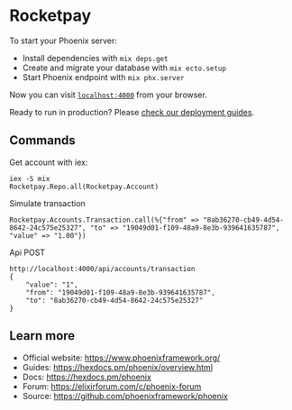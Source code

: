 # Rocketpay

To start your Phoenix server:

  * Install dependencies with `mix deps.get`
  * Create and migrate your database with `mix ecto.setup`
  * Start Phoenix endpoint with `mix phx.server`

Now you can visit [`localhost:4000`](http://localhost:4000) from your browser.

Ready to run in production? Please [check our deployment guides](https://hexdocs.pm/phoenix/deployment.html).

## Commands

Get account with iex:

```
iex -S mix
Rocketpay.Repo.all(Rocketpay.Account)

```
Simulate transaction

```
Rocketpay.Accounts.Transaction.call(%{"from" => "8ab36270-cb49-4d54-8642-24c575e25327", "to" => "19049d01-f109-48a9-8e3b-939641635787", "value" => "1.00"})

```

Api POST
```
http://localhost:4000/api/accounts/transaction
{
	"value": "1",
	"from": "19049d01-f109-48a9-8e3b-939641635787",
	"to": "8ab36270-cb49-4d54-8642-24c575e25327"
}

```


## Learn more

  * Official website: https://www.phoenixframework.org/
  * Guides: https://hexdocs.pm/phoenix/overview.html
  * Docs: https://hexdocs.pm/phoenix
  * Forum: https://elixirforum.com/c/phoenix-forum
  * Source: https://github.com/phoenixframework/phoenix
